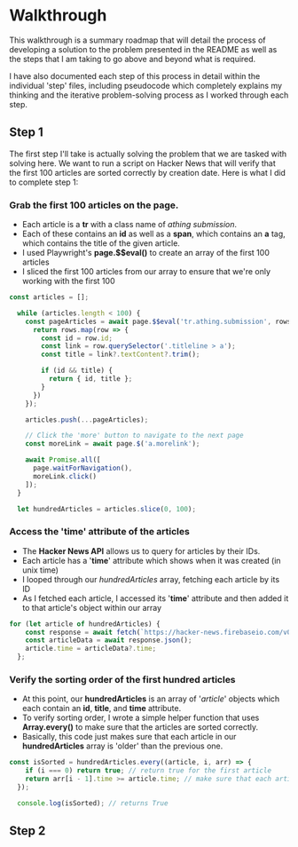 # Walkthrough

This walkthrough is a summary roadmap that will detail the process of developing a solution to the problem presented in the README as well as the steps that I am taking to go above and beyond what is required.

I have also documented each step of this process in detail within the individual 'step' files, including pseudocode which completely explains my thinking and the iterative problem-solving process as I worked through each step.

## Step 1

The first step I'll take is actually solving the problem that we are tasked with solving here. We want to run a script on Hacker News that will verify that the first 100 articles are sorted correctly by creation date. Here is what I did to complete step 1:

### Grab the first 100 articles on the page.

- Each article is a **tr** with a class name of *athing submission*.
- Each of these contains an **id** as well as a **span**, which contains an **a** tag, which contains the title of the given article.
- I used Playwright's **page.$$eval()** to create an array of the first 100 articles
- I sliced the first 100 articles from our array to ensure that we're only working with the first 100

```js
const articles = [];

  while (articles.length < 100) {
    const pageArticles = await page.$$eval('tr.athing.submission', rows => {
      return rows.map(row => {
        const id = row.id;
        const link = row.querySelector('.titleline > a');
        const title = link?.textContent?.trim();

        if (id && title) {
          return { id, title };
        }
      })
    });

    articles.push(...pageArticles);

    // Click the 'more' button to navigate to the next page
    const moreLink = await page.$('a.morelink');

    await Promise.all([
      page.waitForNavigation(),
      moreLink.click()
    ]);
  }

  let hundredArticles = articles.slice(0, 100);
```

### Access the 'time' attribute of the articles

- The **Hacker News API** allows us to query for articles by their IDs.
- Each article has a '**time**' attribute which shows when it was created (in unix time)
- I looped through our *hundredArticles* array, fetching each article by its ID
- As I fetched each article, I accessed its '**time**' attribute and then added it to that article's object within our array

```js
for (let article of hundredArticles) {
    const response = await fetch(`https://hacker-news.firebaseio.com/v0/item/${article.id}.json`)
    const articleData = await response.json();
    article.time = articleData?.time;
  };
```

### Verify the sorting order of the first hundred articles

- At this point, our **hundredArticles** is an array of '*article*' objects which each contain an **id**, **title**, and **time** attribute.
- To verify sorting order, I wrote a simple helper function that uses **Array.every()** to make sure that the articles are sorted correctly.
- Basically, this code just makes sure that each article in our **hundredArticles** array is 'older' than the previous one.

```js
const isSorted = hundredArticles.every((article, i, arr) => {
    if (i === 0) return true; // return true for the first article
    return arr[i - 1].time >= article.time; // make sure that each article is 'older' than the previous one
  });

  console.log(isSorted); // returns True
```

## Step 2

